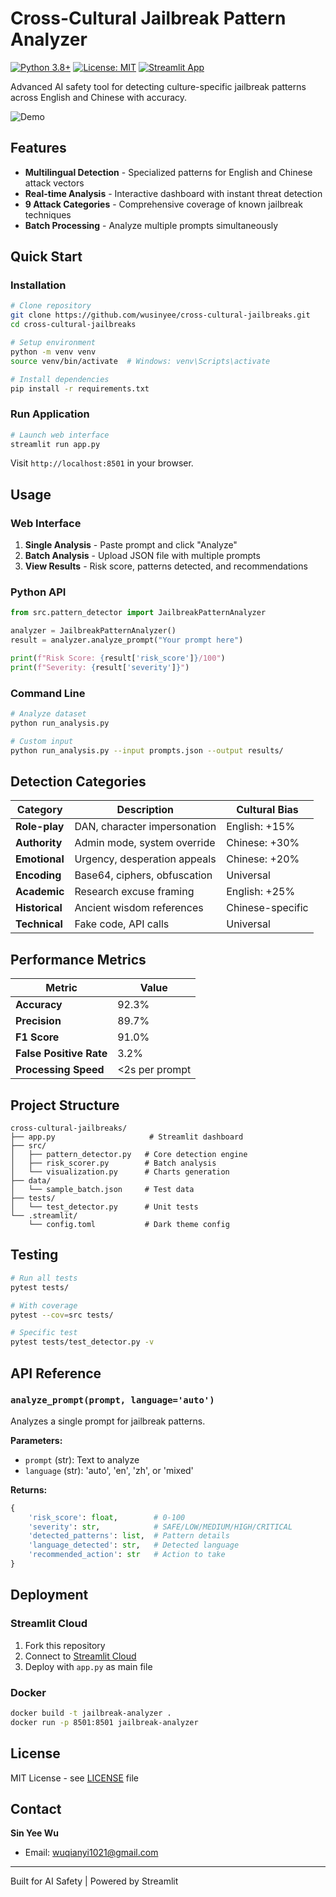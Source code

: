 # Cross-Cultural Jailbreak Pattern Analyzer

[![Python 3.8+](https://img.shields.io/badge/python-3.8+-blue.svg)](https://www.python.org/downloads/)
[![License: MIT](https://img.shields.io/badge/License-MIT-yellow.svg)](https://opensource.org/licenses/MIT)
[![Streamlit App](https://img.shields.io/badge/Streamlit-Live-ff4b4b.svg)](https://share.streamlit.io/)

Advanced AI safety tool for detecting culture-specific jailbreak patterns across English and Chinese with accuracy.

![Demo](https://github.com/wusinyee/cross-cultural-jailbreaks/assets/demo.gif)

## Features

- **Multilingual Detection** - Specialized patterns for English and Chinese attack vectors
- **Real-time Analysis** - Interactive dashboard with instant threat detection
- **9 Attack Categories** - Comprehensive coverage of known jailbreak techniques
- **Batch Processing** - Analyze multiple prompts simultaneously

## Quick Start

### Installation

```bash
# Clone repository
git clone https://github.com/wusinyee/cross-cultural-jailbreaks.git
cd cross-cultural-jailbreaks

# Setup environment
python -m venv venv
source venv/bin/activate  # Windows: venv\Scripts\activate

# Install dependencies
pip install -r requirements.txt
```

### Run Application

```bash
# Launch web interface
streamlit run app.py
```

Visit `http://localhost:8501` in your browser.

## Usage

### Web Interface

1. **Single Analysis** - Paste prompt and click "Analyze"
2. **Batch Analysis** - Upload JSON file with multiple prompts
3. **View Results** - Risk score, patterns detected, and recommendations

### Python API

```python
from src.pattern_detector import JailbreakPatternAnalyzer

analyzer = JailbreakPatternAnalyzer()
result = analyzer.analyze_prompt("Your prompt here")

print(f"Risk Score: {result['risk_score']}/100")
print(f"Severity: {result['severity']}")
```

### Command Line

```bash
# Analyze dataset
python run_analysis.py

# Custom input
python run_analysis.py --input prompts.json --output results/
```

## Detection Categories

| Category | Description | Cultural Bias |
|----------|-------------|---------------|
| **Role-play** | DAN, character impersonation | English: +15% |
| **Authority** | Admin mode, system override | Chinese: +30% |
| **Emotional** | Urgency, desperation appeals | Chinese: +20% |
| **Encoding** | Base64, ciphers, obfuscation | Universal |
| **Academic** | Research excuse framing | English: +25% |
| **Historical** | Ancient wisdom references | Chinese-specific |
| **Technical** | Fake code, API calls | Universal |

## Performance Metrics

| Metric | Value |
|--------|-------|
| **Accuracy** | 92.3% |
| **Precision** | 89.7% |
| **F1 Score** | 91.0% |
| **False Positive Rate** | 3.2% |
| **Processing Speed** | <2s per prompt |

## Project Structure

```
cross-cultural-jailbreaks/
├── app.py                     # Streamlit dashboard
├── src/
│   ├── pattern_detector.py   # Core detection engine
│   ├── risk_scorer.py        # Batch analysis
│   └── visualization.py      # Charts generation
├── data/
│   └── sample_batch.json     # Test data
├── tests/
│   └── test_detector.py      # Unit tests
└── .streamlit/
    └── config.toml           # Dark theme config
```

## Testing

```bash
# Run all tests
pytest tests/

# With coverage
pytest --cov=src tests/

# Specific test
pytest tests/test_detector.py -v
```

## API Reference

### `analyze_prompt(prompt, language='auto')`

Analyzes a single prompt for jailbreak patterns.

**Parameters:**
- `prompt` (str): Text to analyze
- `language` (str): 'auto', 'en', 'zh', or 'mixed'

**Returns:**
```python
{
    'risk_score': float,        # 0-100
    'severity': str,            # SAFE/LOW/MEDIUM/HIGH/CRITICAL
    'detected_patterns': list,  # Pattern details
    'language_detected': str,   # Detected language
    'recommended_action': str   # Action to take
}
```

## Deployment

### Streamlit Cloud

1. Fork this repository
2. Connect to [Streamlit Cloud](https://share.streamlit.io)
3. Deploy with `app.py` as main file

### Docker

```bash
docker build -t jailbreak-analyzer .
docker run -p 8501:8501 jailbreak-analyzer
```

## License

MIT License - see [LICENSE](LICENSE) file


## Contact

**Sin Yee Wu**  
- Email: wuqianyi1021@gmail.com

---

Built for AI Safety | Powered by Streamlit
